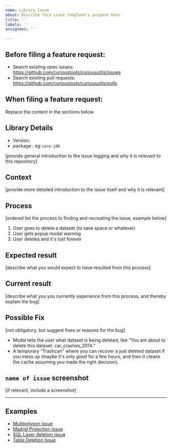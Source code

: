 ```yaml
---
name: Library Issue
about: Describe this issue template's purpose here.
title: ''
labels: ''
assignees: ''

---
```



Before filing a feature request:
-----------------------
- Search existing open issues: https://github.com/curioustools/curiousutils/issues
- Search existing pull requests: https://github.com/curioustools/curiousutils/pulls

When filing a feature request:
-----------------------
Replace the content in the sections below.


## Library Details
- Version:  
- package : eg `core-jdk`

[provide general introduction to the issue logging and why it is relevant to this repository]

## Context

[provide more detailed introduction to the issue itself and why it is relevant]

## Process

[ordered list the process to finding and recreating the issue, example below]

1. User goes to delete a dataset (to save space or whatever)
2. User gets popup modal warning
3. User deletes and it's lost forever

## Expected result

[describe what you would expect to have resulted from this process]

## Current result

[describe what you you currently experience from this process, and thereby explain the bug]

## Possible Fix

[not obligatory, but suggest fixes or reasons for the bug]

* Modal tells the user what dataset is being deleted, like “You are about to delete this dataset: car_crashes_2014.”
* A temporary "Trashcan" where you can recover a just deleted dataset if you mess up (maybe it's only good for a few hours, and then it cleans the cache assuming you made the right decision).

## `name of issue` screenshot

[if relevant, include a screenshot]

----

## Examples

* [Mulitpolygon issue](https://github.com/CartoDB/cartodb-platform/issues/721)
* [Madrid Projection issue](https://github.com/CartoDB/cartodb-platform/issues/579)
* [SQL Layer deletion issue](https://github.com/CartoDB/cartodb-platform/issues/598)
* [Table Deletion Issue](https://github.com/CartoDB/cartodb-platform/issues/722)
